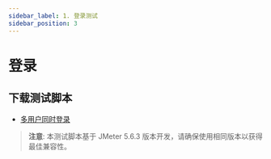 ```yaml
---
sidebar_label: 1. 登录测试
sidebar_position: 3
---
```


# 登录

## 下载测试脚本

- [多用户同时登录](https://github.com/Bytedesk/bytedesk/blob/main/jmeter/zh_cn/01_login.jmx)

> **注意**: 本测试脚本基于 JMeter 5.6.3 版本开发，请确保使用相同版本以获得最佳兼容性。
